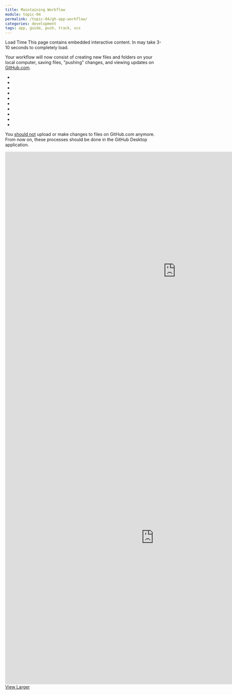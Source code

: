 ```yaml
---
title: Maintaining Workflow
module: topic-04
permalink: /topic-04/gh-app-workflow/
categories: development
tags: app, guide, push, track, vcs
---
```


<div class="divider-heading"></div>


<span class="label label-warning">Load Time</span> This page contains embedded interactive content. In may take 3-10 seconds to completely load.

Your workflow will now consist of creating new files and folders on your local computer, saving files, "pushing" changes, and viewing updates on <a href="" target=" _blank ">GitHub.com</a>.

<div class="row callout-columns status-danger">
  <div class="col-lg-3">
    <div class="icon">
      <ul class="bursts">
        <li class="deg0"></li>
        <li class="deg36"></li>
        <li class="deg72"></li>
        <li class="deg108"></li>
        <li class="deg144"></li>
        <li class="deg180"></li>
        <li class="deg216"></li>
        <li class="deg252"></li>
        <li class="deg288"></li>
        <li class="deg324"></li>
      </ul>
      <i class="fas fa-times-circle"></i>
    </div>
  </div>
  <div class="col-lg-9">
    <p>You <u>should not</u> upload or make changes to files on GitHub.com anymore. From now on, these processes should be done in the GitHub Desktop application.</p>
  </div>
</div>


<iframe src="https://montana-media-arts.github.io/webDesignFall2023/hp5/GitHubPages3.html?embed=true" width="1099" height="770" frameborder="0" allowfullscreen="allowfullscreen"></iframe>

<!--->
<iframe src="https://umontanamediaarts.com/MART341/wp-admin/admin-ajax.php?action=h5p_embed&id=24" width="958" height="949" frameborder="0" allowfullscreen="allowfullscreen"></iframe><script src="https://umontanamediaarts.com/MART341/wp-content/plugins/h5p/h5p-php-library/js/h5p-resizer.js" charset="UTF-8"></script>
<a href="https://umontanamediaarts.com/MART341/wp-admin/admin-ajax.php?action=h5p_embed&id=24" class="btn btn-default btn-xs" target="_blank">View Larger</a>
